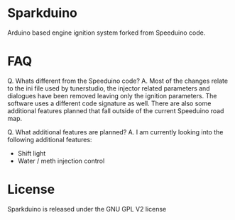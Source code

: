 Sparkduino
=========

Arduino based engine ignition system forked from Speeduino code.

FAQ
===

Q. Whats different from the Speeduino code?
A. Most of the changes relate to the ini file used by tunerstudio, the injector related parameters and dialogues have been removed leaving only the ignition parameters. The software uses a different code signature as well. There are also some additional features planned that fall outside of the current Speeduino road map.

Q. What additional features are planned?
A. I am currently looking into the following additional features:
  - Shift light
  - Water / meth injection control

License
=======

Sparkduino is released under the GNU GPL V2 license
